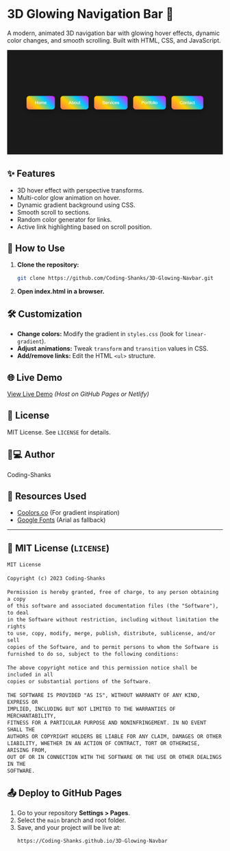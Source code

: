 # 3D Glowing Navigation Bar 🌟

A modern, animated 3D navigation bar with glowing hover effects, dynamic color changes, and smooth scrolling. Built with HTML, CSS, and JavaScript.

![Thumbnail](image.png)  


## ✨ Features  
- 3D hover effect with perspective transforms.  
- Multi-color glow animation on hover.  
- Dynamic gradient background using CSS.  
- Smooth scroll to sections.  
- Random color generator for links.  
- Active link highlighting based on scroll position.  

## 🚀 How to Use  
1. **Clone the repository:**  
   ```bash
   git clone https://github.com/Coding-Shanks/3D-Glowing-Navbar.git
   ```
2. **Open index.html in a browser.**  

## 🛠️ Customization  
- **Change colors:** Modify the gradient in `styles.css` (look for `linear-gradient`).  
- **Adjust animations:** Tweak `transform` and `transition` values in CSS.  
- **Add/remove links:** Edit the HTML `<ul>` structure.  

## 🌐 Live Demo  
[View Live Demo](https://3-d-glowing-navbar.vercel.app/) *(Host on GitHub Pages or Netlify)*  

## 📜 License  
MIT License. See `LICENSE` for details.

## 👨💻 Author  
  Coding-Shanks
  
## 🔗 Resources Used  
- [Coolors.co](https://coolors.co/) (For gradient inspiration)  
- [Google Fonts](https://fonts.google.com/) (Arial as fallback)  

---

## 📜 MIT License (`LICENSE`)  
```text
MIT License

Copyright (c) 2023 Coding-Shanks

Permission is hereby granted, free of charge, to any person obtaining a copy
of this software and associated documentation files (the "Software"), to deal
in the Software without restriction, including without limitation the rights
to use, copy, modify, merge, publish, distribute, sublicense, and/or sell
copies of the Software, and to permit persons to whom the Software is
furnished to do so, subject to the following conditions:

The above copyright notice and this permission notice shall be included in all
copies or substantial portions of the Software.

THE SOFTWARE IS PROVIDED "AS IS", WITHOUT WARRANTY OF ANY KIND, EXPRESS OR
IMPLIED, INCLUDING BUT NOT LIMITED TO THE WARRANTIES OF MERCHANTABILITY,
FITNESS FOR A PARTICULAR PURPOSE AND NONINFRINGEMENT. IN NO EVENT SHALL THE
AUTHORS OR COPYRIGHT HOLDERS BE LIABLE FOR ANY CLAIM, DAMAGES OR OTHER
LIABILITY, WHETHER IN AN ACTION OF CONTRACT, TORT OR OTHERWISE, ARISING FROM,
OUT OF OR IN CONNECTION WITH THE SOFTWARE OR THE USE OR OTHER DEALINGS IN THE
SOFTWARE.
```

## 📤 Deploy to GitHub Pages  
1. Go to your repository **Settings > Pages**.  
2. Select the `main` branch and root folder.  
3. Save, and your project will be live at:  
   ```
   https://Coding-Shanks.github.io/3D-Glowing-Navbar
   ```


